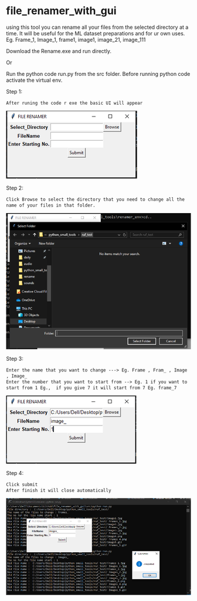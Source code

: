 # file_renamer_with_gui
using this tool you can rename all your files from the selected directory at a time. It will be useful for the ML dataset preparations and for ur own uses. 
Eg. Frame_1, Image_1, frame1, image1, image_21, image_111

Download the Rename.exe and run directly.

Or
 
Run the python code run.py from the src folder. Before running python code activate the virtual env.


Step 1:

    After runing the code r exe the basic UI will appear

![alt text](https://github.com/rbsathish/file_renamer_with_gui/blob/master/image/Basic_UI.PNG)

Step 2:

    Click Browse to select the directory that you need to change all the name of your files in that folder.

![alt text](https://github.com/rbsathish/file_renamer_with_gui/blob/master/image/click_browse.PNG)

Step 3:

    Enter the name that you want to change ---> Eg. Frame , Fram_ , Image , Image_
    Enter the number that you want to start from --> Eg. 1 if you want to start from 1 Eg.,  if you give 7 it will start from 7 Eg. frame_7

![alt text](https://github.com/rbsathish/file_renamer_with_gui/blob/master/image/filename.PNG)

Step 4:

    Click submit 
    After finish it will close automatically
    
![alt text](https://github.com/rbsathish/file_renamer_with_gui/blob/master/image/submit.PNG)
